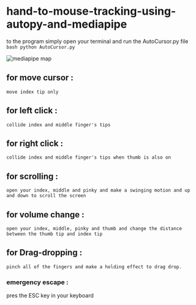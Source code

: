 # hand-to-mouse-tracking-using-autopy-and-mediapipe

to the program simply open your terminal and run the AutoCursor.py file 
```bash python AutoCursor.py ``` 


![mediapipe map](https://user-images.githubusercontent.com/70411813/124967141-fc814080-e01b-11eb-8cc3-18da30cff65e.png)


## for move cursor :
    move index tip only
## for left click :
    collide index and middle finger's tips 
## for right click :
    collide index and middle finger's tips when thumb is also on
## for scrolling :
    open your index, middle and pinky and make a swinging motion and up and down to scroll the screen
## for volume change :
    open your index, middle, pinky and thumb and change the distance between the thumb tip and index tip
## for Drag-dropping :
    pinch all of the fingers and make a holding effect to drag drop.
  


### emergency escape : 
  pres the ESC key in your keyboard 